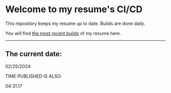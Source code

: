 # Welcome to my resume's CI/CD
This repository keeps my resume up to date. Builds are done daily.
  
You will find [the most recent builds](output/) of my resume here.
* * *
 
## The current date:  
 02/25/2024 
   
  
  
 TIME PUBLISHED IS ALSO: 
  
 04:31.17 
  
  
